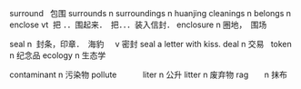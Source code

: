 surround   包围
surrounds  n
surroundings n huanjing
cleanings n
belongs  n 
enclose vt  把 ．．围起来．　把．．．装入信封．
enclosure n 圈地，　围场

seal n  封条，印章．　海豹 
     v 密封 seal a letter with kiss.
deal n  交易  
token n 纪念品
ecology n 生态学

contaminant n 污染物
pollute　　　
liter n 公升
litter n 废弃物
rag　　n 抹布













